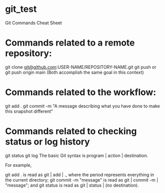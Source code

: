 # git_test
Git Commands Cheat Sheet

# Commands related to a remote repository:
git clone git@github.com:USER-NAME/REPOSITORY-NAME.git
git push or git push origin main (Both accomplish the same goal in this context)

# Commands related to the workflow:
git add .
git commit -m "A message describing what you have done to make this snapshot different"

# Commands related to checking status or log history
git status
git log
The basic Git syntax is program | action | destination.

For example,

git add . is read as git | add | ., where the period represents everything in the current directory;
git commit -m "message" is read as git | commit -m | "message"; and
git status is read as git | status | (no destination).